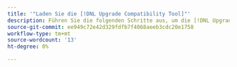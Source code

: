 ```yaml
---
title: '"Laden Sie die [!DNL Upgrade Compatibility Tool]"'
description: Führen Sie die folgenden Schritte aus, um die [!DNL Upgrade Compatibility Tool] für Ihr Adobe Commerce-Projekt.
source-git-commit: ee949c72e42d329fdfb7f4068aeeb3cdc20e1758
workflow-type: tm+mt
source-wordcount: '13'
ht-degree: 0%

---
```



